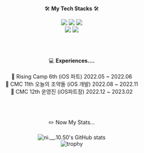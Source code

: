 

<div align="center">

🛠 **My Tech Stacks** 🛠  
  
<img src="https://img.shields.io/badge/flutter-50bcdf?style=flat&logo=Flutter&logoColor=ffffff"/>
<img src="https://img.shields.io/badge/Swift-ffffff?style=flat&logo=Swift&logoColor=F05138"/>
<img src="https://img.shields.io/badge/iOS-ffffff?style=flat&logo=Apple&logoColor=000000"/>
<br/>
<img src="https://img.shields.io/badge/FireBase-1299F3?style=flat&logo=Firebase&logoColor=FFCA28"/>
<img src="https://img.shields.io/badge/Figma-696969?style=flat&logo=Figma&logoColor=F24E1E"/>



<br/><br/>

💻 **Experiences....**
<br/><br/>
🍎 Rising Camp 6th (iOS 파트) 2022.05 ~ 2022.06 <br/>
🏅 CMC 11th 오늘의 조약돌 (iOS 개발) 2022.08 ~ 2022.11<br/>
🚀 CMC 12th 운영진 (iOS파트장) 2022.12 ~ 2023.02<br/>

<br/><br/>

:pencil2: Now My Stats...  
<br/>
![ni.__.10.50's GitHub stats](https://github-readme-stats.vercel.app/api?username=usa4060&show_icons=true&theme=midnight-purple)  
![trophy](https://github-profile-trophy.vercel.app/?username=usa4060)  
<br/><br/>
 
